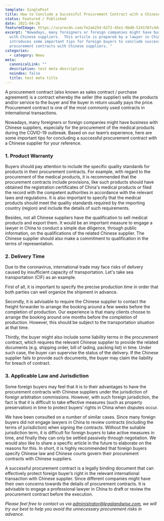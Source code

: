 ```yaml
---
template: SinglePost
title: How to Conclude a Successful Procurement Contract with a Chinese Supplier？
status: Featured / Published
date: 2021-04-26
featuredImage: https://ucarecdn.com/fe2ab254-6372-45e1-9bd0-5241f87c4dc1/
excerpt: "Nowadays, many foreigners or foreign companies might have business
  with Chinese suppliers.  This article is prepared by a lawyer in China, which
  introduces some important tips for foreign buyers to conclude successful
  procurement contracts with Chinese suppliers. "
categories:
  - category: News
meta:
  canonicalLink: ""
  description: test meta description
  noindex: false
  title: test meta title
---
```

A procurement contract (also known as sales contract / purchase agreement) is a contract whereby the seller (the supplier) sells the products and/or service to the buyer and the buyer in return usually pays the price. Procurement contract is one of the most commonly used contracts in international transactions.

Nowadays, many foreigners or foreign companies might have business with Chinese suppliers, especially for the procurement of the medical products during the COVID-19 outbreak.  Based on our team’s experience, here are some important tips for concluding a successful procurement contract with a Chinese supplier for your reference.

### 1. Product Warranty

Buyers should pay attention to include the specific quality standards for products in their procurement contracts. For example, with regard to the procurement of the medical products, it is recommended that the procurement contracts include provisions, like such products should have obtained the registration certificates of China's medical products or filed the record with the competent authorities in accordance with the relevant laws and regulations. It is also important to specify that the medical products should meet the quality standards required by the importing country (region) and include the details of such requirements. 

Besides, not all Chinese suppliers have the qualification to sell medical products and export them. It would be an important measure to engage a lawyer in China to conduct a simple due diligence, through public information, on the qualifications of the related Chinese supplier. The Chinese supplier should also make a commitment to qualification in the terms of representation.

### 2. Delivery Time

Due to the coronavirus, international trade may face risks of delivery caused by insufficient capacity of transportation. Let's take sea transportation (CIF) as an example. 

First of all, it is important to specify the precise production time in order that both parties can well organize the shipment in advance. 

Secondly, it is advisable to require the Chinese supplier to contact the freight forwarder to arrange the booking around a few weeks before the completion of production. Our experience is that many clients choose to arrange the booking around one months before the completion of production. However, this should be subject to the transportation situation at that time. 

Thirdly, the buyer might also include some liability terms in the procurement contract, which requires the relevant Chinese supplier to provide the related documents (e.g. shipping order, bill of lading, packing list) in time. Under such case, the buyer can supervise the status of the delivery. If the Chinese supplier fails to provide such documents, the buyer may claim the liability for breach of contract. 

### 3. Applicable Law and Jurisdiction

Some foreign buyers may feel that it is to their advantages to have the procurement contracts with Chinese suppliers under the jurisdiction of foreign arbitration commissions. However, with such foreign jurisdiction, the fact is that it is difficult to take effective measures (such as property preservation) in time to protect buyers’ rights in China when disputes occur. 

We have been consulted on a number of similar cases. Since many foreign buyers did not engage lawyers in China to review contracts (including the terms of jurisdiction) when signing the contracts. Without the suitable jurisdiction term, it is difficult for foreign buyers to take active measures in time, and finally they can only be settled passively through negotiation. We would also like to share a specific article in the future to elaborate on the reasons for this. In short, it is highly recommended that foreign buyers specify Chinese law and Chinese courts govern their procurement contracts with Chinese suppliers. 

A successful procurement contract is a legally binding document that can effectively protect foreign buyer’s right in the relevant international transaction with Chinese supplier. Since different companies might have their own concerns towards the details of procurement contracts. It is advisable to engage a professional lawyer in China to draft or review the procurement contract before the execution. 

*Please feel free to contact us via administrator@legalandwise.com, we will try our best to help you avoid the unnecessary procurement risks in advance.*